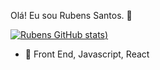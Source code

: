 Olá! Eu sou Rubens Santos. 👋

[![Rubens GitHub stats](https://github-readme-stats.vercel.app/api?username=RubensSantos00&show_icons=true&theme=synthwave))](https://github.com/anuraghazra/github-readme-stats)

- 🔭 Front End, Javascript, React


